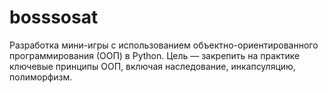 # bosssosat
Разработка мини-игры с использованием объектно-ориентированного программирования (ООП) в Python. Цель — закрепить на практике ключевые принципы ООП, включая наследование, инкапсуляцию, полиморфизм.
